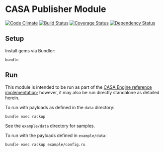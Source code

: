 # CASA Publisher Module

[![Code Climate](https://codeclimate.com/github/AppSharing/casa-publisher.png)](https://codeclimate.com/github/AppSharing/casa-publisher) [![Build Status](https://travis-ci.org/AppSharing/casa-publisher.png)](https://travis-ci.org/AppSharing/casa-publisher) [![Coverage Status](https://coveralls.io/repos/AppSharing/casa-publisher/badge.png)](https://coveralls.io/r/AppSharing/casa-publisher) [![Dependency Status](https://gemnasium.com/AppSharing/casa-publisher.png)](https://gemnasium.com/AppSharing/casa-publisher)

## Setup

Install gems via Bundler:

```
bundle
```

## Run

This module is intended to be run as part of the [CASA Engine reference implementation](https://github.com/AppSharing/casa-engine); however, it may also be run directly standalone as detailed herein.

To run with payloads as defined in the `data` directory:

```
bundle exec rackup
```

See the `example/data` directory for samples.

To run with the payloads defined in `example/data`:

```
bundle exec rackup example/config.ru
```
